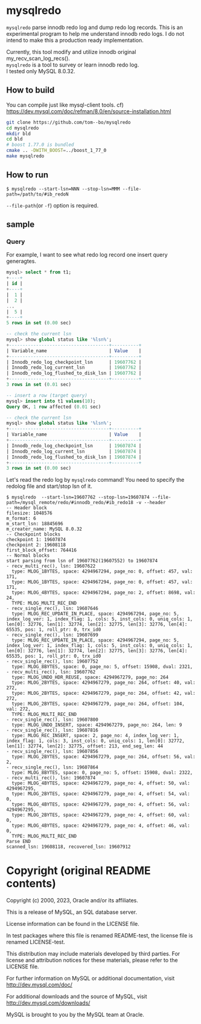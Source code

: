 # mysqlredo

`mysqlredo` parse innodb redo log and dump redo log records.
This is an experimental program to help me understand innodb redo logs.
I do not intend to make this a production ready implementation.

Currently, this tool modify and utilize innodb original my_recv_scan_log_recs().  
`mysqlredo` is a tool to survey or learn innodb redo log.  
I tested only MySQL 8.0.32.


## How to build

You can compile just like mysql-client tools.
cf) https://dev.mysql.com/doc/refman/8.0/en/source-installation.html

```sh
git clone https://github.com/tom--bo/mysqlredo
cd mysqlredo
mkdir bld
cd bld
# boost 1.77.0 is bundled
cmake .. -DWITH_BOOST=../boost_1_77_0
make mysqlredo
```

## How to run

```shell
$ mysqlredo --start-lsn=NNN --stop-lsn=MMM --file-path=/path/to/#ib_redoN
```

`--file-path`(or `-f`) option is required. 

## sample

### Query

For example, I want to see what redo log record one insert query generagtes.

```sql
mysql> select * from t1;
+----+
| id |
+----+
|  1 |
|  2 |
...
|  5 |
+----+
5 rows in set (0.00 sec)

-- check the current lsn
mysql> show global status like '%lsn%';
+-------------------------------------+----------+
| Variable_name                       | Value    |
+-------------------------------------+----------+
| Innodb_redo_log_checkpoint_lsn      | 19607762 |
| Innodb_redo_log_current_lsn         | 19607762 |
| Innodb_redo_log_flushed_to_disk_lsn | 19607762 |
+-------------------------------------+----------+
3 rows in set (0.01 sec)

-- insert a row (target query)
mysql> insert into t1 values(10);
Query OK, 1 row affected (0.01 sec)

-- check the current lsn
mysql> show global status like '%lsn%';
+-------------------------------------+----------+
| Variable_name                       | Value    |
+-------------------------------------+----------+
| Innodb_redo_log_checkpoint_lsn      | 19607874 |
| Innodb_redo_log_current_lsn         | 19607874 |
| Innodb_redo_log_flushed_to_disk_lsn | 19607874 |
+-------------------------------------+----------+
3 rows in set (0.00 sec)
```

Let's read the redo log by `mysqlredo` command!
You need to specify the redolog file and start/stop lsn of it.

```shell
$ mysqlredo  --start-lsn=19607762 --stop-lsn=19607874 --file-path=/mysql_remote/redo/#innodb_redo/#ib_redo18 -v --header
-- Header block
filesize: 1048576
m_format: 6
m_start_lsn: 18845696
m_creater_name: MySQL 8.0.32
-- Checkpoint blocks
checkpoint 1: 19607874
checkpoint 2: 19608118
first_block_offset: 764416
-- Normal blocks
start parsing from lsn of 19607762(19607552) to 19607874
- recv_multi_rec(), lsn: 19607622
  type: MLOG_1BYTES, space: 4294967294, page_no: 0, offset: 457, val: 171,
  type: MLOG_1BYTES, space: 4294967294, page_no: 0, offset: 457, val: 171,
  type: MLOG_4BYTES, space: 4294967294, page_no: 2, offset: 8698, val: 24,
  TYPE: MLOG_MULTI_REC_END
- recv_single_rec(), lsn: 19607646
  type: MLOG_REC_UPDATE_IN_PLACE, space: 4294967294, page_no: 5, index_log_ver: 1, index_flag: 1, cols: 5, inst_cols: 0, uniq_cols: 1, len[0]: 32776, len[1]: 32774, len[2]: 32775, len[3]: 32776, len[4]: 65535, pos: 1, roll_ptr: 0, trx_id0
- recv_single_rec(), lsn: 19607699
  type: MLOG_REC_UPDATE_IN_PLACE, space: 4294967294, page_no: 5, index_log_ver: 1, index_flag: 1, cols: 5, inst_cols: 0, uniq_cols: 1, len[0]: 32776, len[1]: 32774, len[2]: 32775, len[3]: 32776, len[4]: 65535, pos: 1, roll_ptr: 0, trx_id0
- recv_single_rec(), lsn: 19607752
  type: MLOG_8BYTES, space: 0, page_no: 5, offset: 15908, dval: 2321,
- recv_multi_rec(), lsn: 19607762
  type: MLOG_UNDO_HDR_REUSE, space: 4294967279, page_no: 264
  type: MLOG_2BYTES, space: 4294967279, page_no: 264, offset: 40, val: 272,
  type: MLOG_2BYTES, space: 4294967279, page_no: 264, offset: 42, val: 272,
  type: MLOG_2BYTES, space: 4294967279, page_no: 264, offset: 104, val: 272,
  TYPE: MLOG_MULTI_REC_END
- recv_single_rec(), lsn: 19607800
  type: MLOG_UNDO_INSERT, space: 4294967279, page_no: 264, len: 9
- recv_single_rec(), lsn: 19607816
  type: MLOG_REC_INSERT, space: 2, page_no: 4, index_log_ver: 1, index_flag: 1, cols: 3, inst_cols: 0, uniq_cols: 1, len[0]: 32772, len[1]: 32774, len[2]: 32775, offset: 213, end_seg_len: 44
- recv_single_rec(), lsn: 19607856
  type: MLOG_2BYTES, space: 4294967279, page_no: 264, offset: 56, val: 2,
- recv_single_rec(), lsn: 19607864
  type: MLOG_8BYTES, space: 0, page_no: 5, offset: 15908, dval: 2322,
- recv_multi_rec(), lsn: 19607874
  type: MLOG_4BYTES, space: 4294967279, page_no: 4, offset: 50, val: 4294967295,
  type: MLOG_2BYTES, space: 4294967279, page_no: 4, offset: 54, val: 0,
  type: MLOG_4BYTES, space: 4294967279, page_no: 4, offset: 56, val: 4294967295,
  type: MLOG_2BYTES, space: 4294967279, page_no: 4, offset: 60, val: 0,
  type: MLOG_4BYTES, space: 4294967279, page_no: 4, offset: 46, val: 0,
  TYPE: MLOG_MULTI_REC_END
Parse END
scanned_lsn: 19608118, recovered_lsn: 19607912
```


# Copyright (original README contents)

Copyright (c) 2000, 2023, Oracle and/or its affiliates.

This is a release of MySQL, an SQL database server.

License information can be found in the LICENSE file.

In test packages where this file is renamed README-test, the license
file is renamed LICENSE-test.

This distribution may include materials developed by third parties.
For license and attribution notices for these materials,
please refer to the LICENSE file.

For further information on MySQL or additional documentation, visit
  http://dev.mysql.com/doc/

For additional downloads and the source of MySQL, visit
  http://dev.mysql.com/downloads/

MySQL is brought to you by the MySQL team at Oracle.

